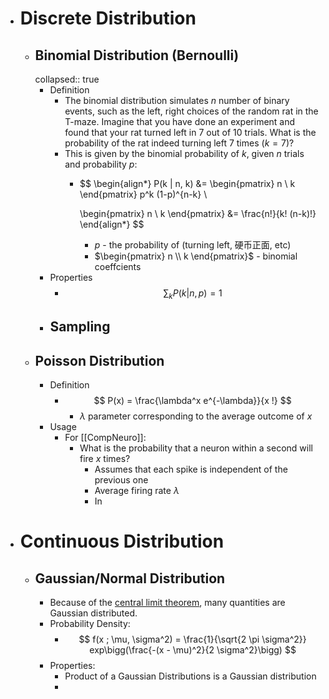 - # Discrete Distribution
	- ## Binomial Distribution (Bernoulli)
	  collapsed:: true
		- Definition
			- The binomial distribution simulates $n$ number of binary events, such as the left, right choices of the random rat in the T-maze. Imagine that you have done an  experiment and found that your rat turned left in 7 out of 10 trials. 
			  What is the probability of the rat indeed turning left 7 times ($k = 7$)?
			- This is given by the binomial probability of $k$, given $n$  trials and probability $p$:
				- $$
				  \begin{align*}
				  P(k | n, k) &= 
				  \begin{pmatrix}
				  n \\ k 
				  \end{pmatrix}
				  p^k (1-p)^{n-k} \\
				  
				  \begin{pmatrix}
				  n \\ k 
				  \end{pmatrix} &= \frac{n!}{k! (n-k)!}
				  \end{align*}
				  $$
					- $p$ - the probability of (turning left, 硬币正面, etc)
					- $\begin{pmatrix} n \\ k  \end{pmatrix}$ - binomial coeffcients
		- Properties
			- $$
			  \sum_k P(k | n, p) = 1
			  $$
		- Sampling
			-
	- ## Poisson Distribution
		- Definition
			- $$
			  P(x) = \frac{\lambda^x e^{-\lambda}}{x !}
			  $$
				- $\lambda$ parameter corresponding to the average outcome of $x$
		- Usage
			- For [[CompNeuro]]:
				- What is the probability that a neuron within a second will fire $x$ times?
					- Assumes that each spike is independent of the previous one
					- Average firing rate $\lambda$
					- In
- # Continuous Distribution
	- ## Gaussian/Normal Distribution
		- Because of the [central limit theorem](((62c985ed-45b1-4939-b1e1-0f030edf3bb9))), many quantities are Gaussian distributed.
		- Probability Density:
			- $$
			  f(x ; \mu, \sigma^2) = \frac{1}{\sqrt{2 \pi \sigma^2}} exp\bigg(\frac{-(x - \mu)^2}{2 \sigma^2}\bigg)
			  $$
		- Properties:
			- Product of a Gaussian Distributions is a Gaussian distribution
			-